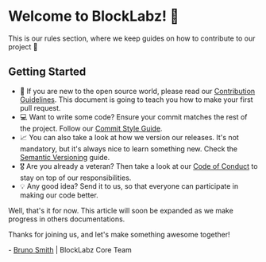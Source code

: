 # Welcome to BlockLabz! 🚀

This is our rules section, where we keep guides on how to contribute to our project 🧐

## Getting Started
- 📖 If you are new to the open source world, please read our [Contribution Guidelines][contributors_guide]. This document is going to teach you how to make your first pull request.  
- 💻 Want to write some code? Ensure your commit matches the rest of the project. Follow our [Commit Style Guide][conventional_commits].
- 📈 You can also take a look at how we version our releases. It's not mandatory, but it's always nice to learn something new. Check the [Semantic Versioning][semantic_versioning] guide.
- 🎖️ Are you already a veteran? Then take a look at our [Code of Conduct][code_of_conduct] to stay on top of our responsibilities.
- 💡 Any good idea? Send it to us, so that everyone can participate in making our code better. 

Well, that's it for now. This article will soon be expanded as we make progress in others documentations.  
 
Thanks for joining us, and let's make something awesome together!

\- [Bruno Smith][smith] | BlockLabz Core Team

[code_of_conduct]:CODE_OF_CONDUCT.md
[conventional_commits]:COMMIT.md
[contributors_guide]:CONTRIBUTE.md
[semantic_versioning]:VERSIONING.md
[smith]:https://github.com/BearingMe
